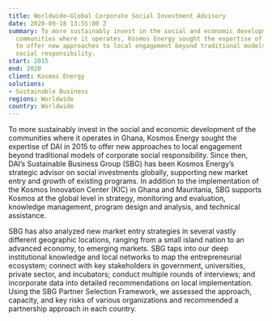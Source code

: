 ```yaml
---
title: Worldwide—Global Corporate Social Investment Advisory
date: 2020-09-18 13:55:00 Z
summary: To more sustainably invest in the social and economic development of the
  communities where it operates, Kosmos Energy sought the expertise of DAI in 2015
  to offer new approaches to local engagement beyond traditional models of corporate
  social responsibility.
start: 2015
end: 2020
client: Kosmos Energy
solutions:
- Sustainable Business
regions: Worldwide
country: Worldwide
---
```


To more sustainably invest in the social and economic development of the communities where it operates in Ghana, Kosmos Energy sought the expertise of DAI in 2015 to offer new approaches to local engagement beyond traditional models of corporate social responsibility. Since then, DAI’s Sustainable Business Group (SBG) has been Kosmos Energy’s strategic advisor on social investments globally, supporting new market entry and growth of existing programs. In addition to the implementation of the Kosmos Innovation Center (KIC) in Ghana and Mauritania, SBG supports Kosmos at the global level in strategy, monitoring and evaluation, knowledge management, program design and analysis, and technical assistance.   

SBG has also analyzed new market entry strategies in several vastly different geographic locations, ranging from a small island nation to an advanced economy, to emerging markets. SBG taps into our deep institutional knowledge and local networks to map the entrepreneurial ecosystem; connect with key stakeholders in government, universities, private sector, and incubators; conduct multiple rounds of interviews; and incorporate data into detailed recommendations on local implementation. Using the SBG Partner Selection Framework, we assessed the approach, capacity, and key risks of various organizations and recommended a partnership approach in each country.